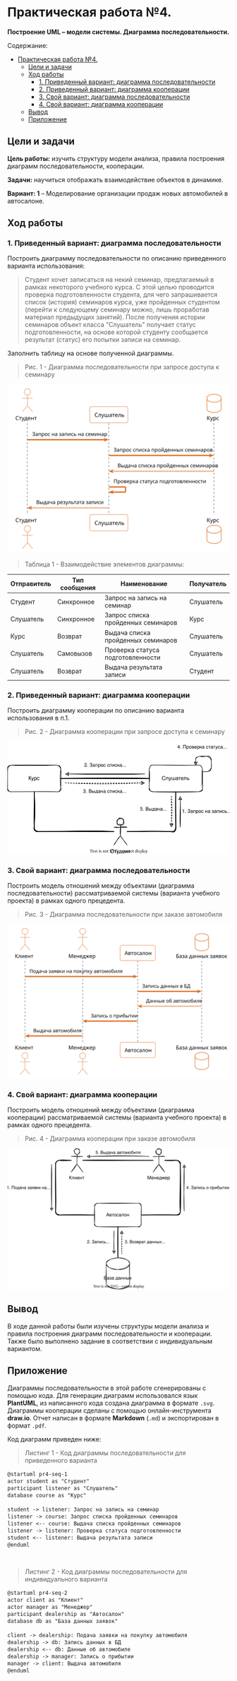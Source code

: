 # Практическая работа №4.
**Построение UML – модели системы. Диаграмма последовательности.**

Содержание:
- [Практическая работа №4.](#практическая-работа-4)
  - [Цели и задачи](#цели-и-задачи)
  - [Ход работы](#ход-работы)
    - [1. Приведенный вариант: диаграмма последовательности](#1-приведенный-вариант-диаграмма-последовательности)
    - [2. Приведенный вариант: диаграмма кооперации](#2-приведенный-вариант-диаграмма-кооперации)
    - [3. Свой вариант: диаграмма последовательности](#3-свой-вариант-диаграмма-последовательности)
    - [4. Свой вариант: диаграмма кооперации](#4-свой-вариант-диаграмма-кооперации)
  - [Вывод](#вывод)
  - [Приложение](#приложение)

## Цели и задачи

**Цель работы:**
изучить структуру модели анализа, правила построения диаграмм последовательности, кооперации.

**Задачи:**
научиться отображать взаимодействие объектов в динамике.

**Вариант: 1**
– Моделирование организации продаж новых автомобилей в автосалоне.

## Ход работы
### 1. Приведенный вариант: диаграмма последовательности
Построить диаграмму последовательности по описанию приведенного варианта использования:

> Студент хочет записаться на некий семинар, предлагаемый в рамках некоторого учебного курса. С этой целью проводится проверка подготовленности студента, для чего запрашивается список (история) семинаров курса, уже пройденных студентом (перейти к следующему семинару можно, лишь проработав материал предыдущих занятий). После получения истории семинаров объект класса "Слушатель" получает статус подготовленности, на основе которой студенту сообщается результат (статус) его попытки записи на семинар.

Заполнить таблицу на основе полученной диаграммы.

> Рис. 1 - Диаграмма последовательности при запросе доступа к семинару

![seq diag 1](../images/pr4-seq-1.svg)

> Таблица 1 - Взаимодействие элементов диаграммы:

| Отправитель | Тип сообщения | Наименование                       | Получатель |
| ----------- | ------------- | ---------------------------------- | ---------- |
| Студент     | Синхронное    | Запрос на запись на семинар        | Слушатель  |
| Слушатель   | Синхронное    | Запрос списка пройденных семинаров | Курс       |
| Курс        | Возврат       | Выдача списка пройденных семинаров | Слушатель  |
| Слушатель   | Самовызов     | Проверка статуса подготовленности  | Слушатель  |
| Слушатель   | Возврат       | Выдача результата записи           | Студент    |

### 2. Приведенный вариант: диаграмма кооперации
Построить диаграмму кооперации по описанию варианта использования в п.1.

> Рис. 2 - Диаграмма кооперации при запросе доступа к семинару

![collab diag 1](../images/pr4-collab-1.svg)

### 3. Свой вариант: диаграмма последовательности
Построить модель отношений между объектами (диаграмма последовательности) рассматриваемой системы (варианта учебного проекта) в рамках одного прецедента.

> Рис. 3 - Диаграмма последовательности при заказе автомобиля

![seq diag 2](../images/pr4-seq-2.svg)

### 4. Свой вариант: диаграмма кооперации
Построить модель отношений между объектами (диаграмма кооперации) рассматриваемой системы (варианта учебного проекта) в рамках одного прецедента.

> Рис. 4 - Диаграмма кооперации при заказе автомобиля

![collab diag 2](../images/pr4-collab-2.svg)

## Вывод
В ходе данной работы были изучены структуры модели анализа и правила построения диаграмм последовательности и кооперации. Также было выполнено задание в соответствии с индивидуальным вариантом.

## Приложение
Диаграммы последовательности в этой работе сгенерированы с помощью кода.
Для генерации диаграмм использовался язык **PlantUML**, из написанного кода создана диаграмма в формате `.svg`.
Диаграммы кооперации сделаны с помощью онлайн-инструмента **draw.io**.
Отчет написан в формате **Markdown** (`.md`) и экспортирован в формат `.pdf`.

Код диаграмм приведен ниже:
> Листинг 1 - Код диаграммы последовательности для приведенного варианта

```plantuml
@startuml pr4-seq-1
actor student as "Студент"
participant listener as "Слушатель"
database course as "Курс"

student -> listener: Запрос на запись на семинар
listener -> course: Запрос списка пройденных семинаров
listener <-- course: Выдача списка пройденных семинаров
listener -> listener: Проверка статуса подготовленности
student <-- listener: Выдача результата записи
@enduml
```

<br>

> Листинг 2 - Код диаграммы последовательности для индивидуального варианта

```plantuml
@startuml pr4-seq-2
actor client as "Клиент"
actor manager as "Менеджер"
participant dealership as "Автосалон"
database db as "База данных заявок"

client -> dealership: Подача заявки на покупку автомобиля
dealership -> db: Запись данных в БД
dealership <-- db: Данные об автомобиле
dealership -> manager: Запись о прибытии
manager -> client: Выдача автомобиля
@enduml
```
